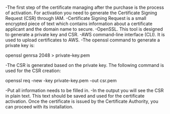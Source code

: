 

-The first step of the certificate managing after the purchase is the process of activation.
  For activation you need to generate the Certificate Signing Request (CSR) through IAM.
-Certificate Signing Request is a small encrypted piece of text which contains information about a certificate applicant and the domain name to secure. 
-OpenSSL. This tool is designed to generate a private key and CSR.
-AWS command-line interface (CLI). It is used to upload certificates to AWS.
-The openssl command to generate a private key is:

openssl genrsa 2048 > private-key.pem

-The CSR is generated based on the private key. The following command is used for the CSR creation:

openssl req -new -key private-key.pem -out csr.pem

-Put all information needs to be filled in.
-In the output you will see the CSR in plain text. This text should be saved and used for the certificate activation.
Once the certificate is issued by the Certificate Authority, you can proceed with its installation.
